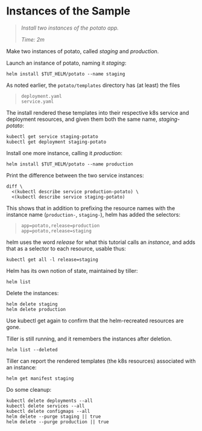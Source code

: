 # Instances of the Sample

> _Install two instances of the potato app._
>
> _Time: 2m_

Make two instances of potato, called
_staging_ and _production_.

Launch an instance of potato, naming it _staging_:

<!-- @installStaging @test -->
```
helm install $TUT_HELM/potato --name staging
```

As noted earlier, the `potato/templates` directory has
(at least) the files

> ```
> deployment.yaml
> service.yaml
> ```

The install rendered these templates into their
respective k8s service and deployment resources, and
given them both the same name, _staging-potato_:

<!-- @getStaging @test -->
```
kubectl get service staging-potato
kubectl get deployment staging-potato
```

Install one more instance, calling it _production_:

<!-- @installProduction @test -->
```
helm install $TUT_HELM/potato --name production
```

Print the difference between the two service instances:

<!-- @diffService  -->
```
diff \
  <(kubectl describe service production-potato) \
  <(kubectl describe service staging-potato)
```

This shows that in addition to prefixing the resource
names with the instance name (`production-`,
`staging-`), helm has added the selectors:

> ```
> app=potato,release=production
> app=potato,release=staging
> ```

helm uses the word _release_ for what this tutorial
calls an _instance_, and adds that as a selector to
each resource, usable thus:

<!-- @getAllStaging @test -->
```
kubectl get all -l release=staging
```

Helm has its own notion of state, maintained by tiller:

<!-- @list @test -->
```
helm list
```

Delete the instances:

<!-- @deleteInstances @test -->
```
helm delete staging
helm delete production
```

Use kubectl get again to confirm that the
helm-recreated resources are gone.

Tiller is still running, and it remembers the instances
after deletion.

<!-- @listDeleted @test -->
```
helm list --deleted
```

Tiller can report the rendered templates (the k8s resources)
associated with an instance:

<!-- @dumpYaml @test -->
```
helm get manifest staging
```

Do some cleanup:
<!-- @cleanup @test -->
```
kubectl delete deployments --all
kubectl delete services --all
kubectl delete configmaps --all
helm delete --purge staging || true
helm delete --purge production || true
```
